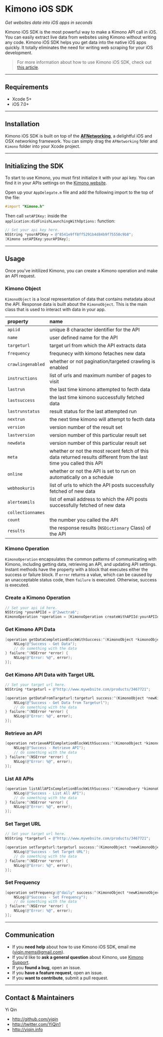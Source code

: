 # Kimono iOS SDK
*Get websites data into iOS apps in seconds*

Kimono iOS SDK is the most powerful way to make a Kimono API call in iOS. You can easily extract live data from websites using Kimono without writing any code. Kimono iOS SDK helps you get data into the native iOS apps quickly. It totally eliminates the need for writing web scraping for your iOS development.

> For more information about how to use Kimono iOS SDK, check out [this article](http://www.yiqin.info/).

---
## Requirements
- Xcode 5+
- iOS 7.0+

---

## Installation
Kimono iOS SDK is built on top of the **[AFNetworking](http://afnetworking.com/)**,  a delightful iOS and OSX networking framework. You can simply drag the `AFNetworking` foler and `Kimono` folder into your Xcode project.

---

## Initializing the SDK
To start to use Kimono, you must first initialize it with your api key. You can find it in your APIs settings on the [Kimono website](https://www.kimonolabs.com/).

Open up your `AppDelegate.m` file and add the following import to the top of the file:
```Objective-C
#import "Kimono.h"
```
Then call `setAPIKey:` inside the `application:didFinishLaunchingWithOptions:` function:
```Objective-C
// Set your api key here.
NSString *yourAPIKey = @"8541e9ff8ff5291b4d84b9f75550c9b8";
[Kimono setAPIKey:yourAPIKey];
```

---
## Usage
Once you've initilized Kimono, you can create a Kimono operation and make an API request.

### Kimono Object
`KimonoObject` is a local representation of data that contains metadata about the API. Response data is built about the `KimonoObject`. This is the main class that is used to interact with data in your app.

| property          | name |
| :------------- | :----------- |
| `apiid`           |unique 8 character identifier for the API |
| `name`            |user defined name for the API |
| `targeturl`       |target url from which the API extracts data|
| `frequency`       |frequnecy with kimono fetaches new data|
| `crawlingenabled` |whether or not pagination/targeted crawling is enabled|
| `instructions`    |list of urls and maximum number of pages to visit|
| `lastrun`         |the last time kimono attempted to fecth data|
| `lastsuccess`     |the last time kimono successfully fetched data|
| `lastrunstatus`   |result status for the last attempted run|
| `nextrun`         |the next time kimono will attempt to fecth data|
| `version`         |version number of the result set|
| `lastversion`     |version number of this particular result set|
| `newdata`         |version number of this particular result set|
| `meta`            |whether or not the most recent fetch of this data returned results different from the last time you called this API|
| `online`          |whether or not the API is set to run on automatically on a schedule|
| `webhookuris`     |list of urls to which the API posts successfully fetched of new data|
| `alerteamils`     |list of email address to which the API posts successfully fetched of new data|
| `collectionnames`| |list of names of the collections contained in the results object when calling the API endpoint|
| `count`           |the number you called the API|
| `results`         |the response results (`NSDictionary` Class) of the API|


### Kimono Operation
`KimonoOperation` encapsulates the common patterns of communicating with Kimono, including getting data, retrieving an API, and updating API settings. Instant methods have the property with a block that executes either the success or failure block. If `error` returns a value, which can be caused by an unacceptable status code, then `failure` is executed. Otherwise, success is executed.

### Create a Kimono Operation
```Objective-C
// Set your api id here.
NSString *yourAPIId = @"2wwctra6";
KimonoOperation *operation = [KimonoOperation createWithAPIId:yourAPIId];
```

### Get Kimono API Data
```Objective-C
[operation getDataCompletionBlockWithSuccess:^(KimonoObject *kimonoObject, NSDictionary *responseResults) {
    NSLog(@"Success - Get Data");
    // do something with the data
} failure:^(NSError *error) {
    NSLog(@"Error: %@", error);
}];
```

### Get Kimono API Data with Target URL
```Objective-C
// Set your target url here.
NSString *targeturl = @"http://www.mywebsite.com/products/3467721";

[operation getDataFromTargeturl:targeturl success:^(KimonoObject *newKimonoObject, NSDictionary *responseResults) {
    NSLog(@"Success - Get Data from Targeturl");
    // do something with the data
} failure:^(NSError *error) {
    NSLog(@"Error: %@", error);
}];
```

### Retrieve an API

```Objective-C
[operation retrieveAPICompletionBlockWithSuccess:^(KimonoObject *kimonoObject) {
    NSLog(@"Success - Retrieve API");
    // do something with the data
} failure:^(NSError *error) {
    NSLog(@"Error: %@", error);
}];
```

### List All APIs
```Objective-C
[operation listAllAPIsCompletionBlockWithSuccess:^(KimonoQuery *kimonoQuery) {
    NSLog(@"Success - List All API");
    // do something with the data
} failure:^(NSError *error) {
    NSLog(@"Error: %@", error);
}];
```

### Set Target URL
```Objective-C
// Set your target url here.
NSString *targeturl = @"http://www.mywebsite.com/products/3467721";

[operation setTargeturl:targeturl success:^(KimonoObject *newKimonoObject) {
    NSLog(@"Success - Set Target URL");
    // do something with the data
} failure:^(NSError *error) {
    NSLog(@"Error: %@", error);
}];
```

### Set Frequency
```Objective-C
[operation setFrequency:@"daily" success:^(KimonoObject *newKimonoObject) {
    NSLog(@"Success - Set Frequency");
    // do something with the data
} failure:^(NSError *error) {
    NSLog(@"Error: %@", error);
}];
```

---

## Communication

- If you **need help** about how to use Kimono iOS SDK, email me (yiqin.mems@gmail.com).
- If you'd like to **ask a general question** about Kimono, use [Kimono Support](https://www.kimonolabs.com/support).
- If you **found a bug**, open an issue.
- If you **have a feature request**, open an issue.
- If you **want to contribute**, submit a pull request.

---

## Contact & Maintainers

Yi Qin

- http://github.com/yiqin
- http://twitter.com/YiQin1
- http://yiqin.info